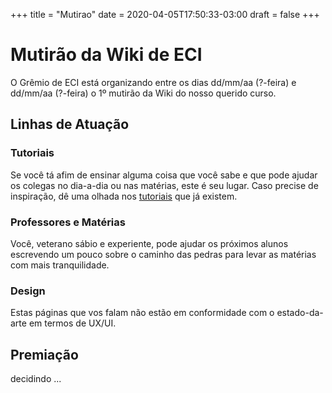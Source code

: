 +++
title = "Mutirao"
date = 2020-04-05T17:50:33-03:00
draft = false
+++

# Mutirão da Wiki de ECI
O Grêmio de ECI está organizando entre os dias dd/mm/aa (?-feira) e dd/mm/aa (?-feira) o 1º mutirão da Wiki do nosso querido curso.

## Linhas de Atuação
### Tutoriais
Se você tá afim de ensinar alguma coisa que você sabe e que pode ajudar os colegas no dia-a-dia ou nas matérias, este é seu lugar. Caso precise de inspiração, dê uma olhada nos [tutoriais](../tutorial) que já existem.
### Professores e Matérias
Você, veterano sábio e experiente, pode ajudar os próximos alunos escrevendo um pouco sobre o caminho das pedras para levar as matérias com mais tranquilidade.
### Design
Estas páginas que vos falam não estão em conformidade com o estado-da-arte em termos de UX/UI.

## Premiação
decidindo ...
